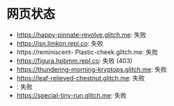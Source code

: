 # 网页状态
- https://happy-pinnate-revolve.glitch.me: 失败
- https://jsn.limkon.repl.co: 失败
- https://reminiscent- Plastic-cheek.glitch.me: 失败
- https://figura.hpbmm.repl.co: 失败 (403)
- https://thundering-morning-kryptops.glitch.me: 失败
- https://leaf-relieved-chestnut.glitch.me: 失败
- : 失败
- https://special-tiny-run.glitch.me: 失败
